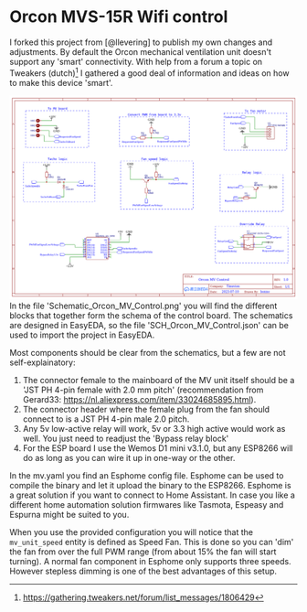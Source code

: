 # Orcon MVS-15R Wifi control
I forked this project from [@llevering] to publish my own changes and adjustments.
By default the Orcon mechanical ventilation unit doesn't support any 'smart' connectivity. With help from a forum a topic on Tweakers (dutch)[^1] I gathered a good deal of information and ideas on how to make this device 'smart'.

![Schematic](Schematic_Orcon_MV_Control.png)
In the file 'Schematic_Orcon_MV_Control.png' you will find the different blocks that together form the schema of the control board. The schematics are designed in EasyEDA, so the file 'SCH_Orcon_MV_Control.json' can be used to import the project in EasyEDA.

Most components should be clear from the schematics, but a few are not self-explainatory:
1. The connector female to the mainboard of the MV unit itself should be a 'JST PH 4-pin female with 2.0 mm pitch' (recommendation from Gerard33: https://nl.aliexpress.com/item/33024685895.html).
2. The connector header where the female plug from the fan should connect to is a JST PH 4-pin male 2.0 pitch.
3. Any 5v low-active relay will work, 5v or 3.3 high active would work as well. You just need to readjust the 'Bypass relay block'
4. For the ESP board I use the Wemos D1 mini v3.1.0, but any ESP8266 will do as long as you can wire it up in one-way or the other.

In the mv.yaml you find an Esphome config file. Esphome can be used to compile the binary and let it upload the binary to the ESP8266. Esphome is a great solution if you want to connect to Home Assistant. In case you like a different home automation solution firmwares like Tasmota, Espeasy and Espurna might be suited to you.

When you use the provided configuration you will notice that the `mv_unit_speed` entity is defined as Speed Fan. This is done so you can 'dim' the fan from over the full PWM range (from about 15% the fan will start turning). A normal fan component in Esphome only supports three speeds. However stepless dimming is one of the best advantages of this setup. 

[^1]: https://gathering.tweakers.net/forum/list_messages/1806429
